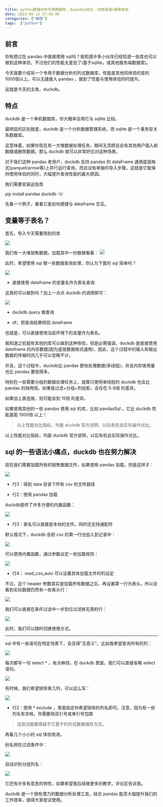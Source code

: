 ```yaml
---
title: python数据分析专用数据库，与pandas结合，10倍提速+极致体验
date: 2023-08-12 17:56:00
categories: ["编程"]
tags:  ["python"]
---
```


## 前言
你有想过在 pandas 中直接使用 sql吗？我知道许多小伙伴已经知道一些库也可以做到这种体验，不过他们的性能太差劲了(基于sqlite，或其他服务端数据库)。

今天我要介绍另一个专用于数据分析的列式数据库，性能是其他同体验的库的1000倍以上。可以无缝接入 pandas ，做到了性能与使用体验同时提升。

这就是今天的主角，duckdb。



## 特点
duckdb 是一个单机数据库，你大概率会用它与 sqlite 比较。

最明显的区别就是，duckdb 是一个分析数据管理系统，而 sqlite 是一个事务型关系数据库。

这意味着，如果你现在有一大堆数据处理任务，期间无须顾忌会有其他用户插入新数据或删除数据。那么 duckdb 就可以非常好应对这种场景。

对于我们这种 pandas 老用户，duckdb 支持 pandas 的 dataFrame 通用底层格式(parquet/arrow等)上并行运行查询，而且没有单独的导入步骤。这就是它能保持使用体验的同时，大幅提升查询性能的最大原因。

我们需要安装这些库 

pip install pandas duckdb -U

先看一个例子，看看它是如何便捷与 dataframe 交互。

## 变量等于表名？
首先，导入今天需要用到的库

![](../../../public/python数据分析专用数据库，与pandas结合，10倍提速+极致体验/1.png)

我们有一大堆销售数据，加载其中一份数据看看：
![](../../../public/python数据分析专用数据库，与pandas结合，10倍提速+极致体验/2.png)

此时，希望使用 sql 做一些数据查询处理，你认为下面的 sql 简单吗？

![](../../../public/python数据分析专用数据库，与pandas结合，10倍提速+极致体验/3.png)

- 直接使用 dataframe 的变量名作为表名查询

这真的可以做到吗？加上一点点 duckdb 的调用即可：

![](../../../public/python数据分析专用数据库，与pandas结合，10倍提速+极致体验/4.png)

- duckdb.query 做查询

- df，把查询结果转回 dataframe

也就是，可以直接使用当前环境下的变量作为表名。

我知道之前就有其他的库可以做到这种体验，但是必需强调，duckdb 是直接使用 dataframe 的内存数据(因为底层数据格式通用)，因此，这个过程中的输入和输出数据的传输时间几乎可以忽略不计。

并且，这个过程中，duckdb比 pandas 更快处理数据(多线程)，并且内存使用量也比 pandas 要低得多。

特别在一些需要分组的数据处理任务上，就算只使用单线程的 duckdb 也会比 pandas 的快两倍。如果是过滤+分组+列投影，会存在 5-8倍 的差异。

如果加上表连接，则可能会到 15倍 的差异。

如果使用其他的一些 pandas 使用 sql 的库，比如 pandasSql ，它比 duckdb 性能差距 1000倍 以上！

> 以上性能对比指标，均是 duckdb 官方说明，以后有机会实际操作对比。

以上性能对比指标，均是 duckdb 官方说明，以后有机会实际操作对比。

## sql 的一些语法小痛点，duckdb 也在努力解决

现在我们需要加载所有的销售数据文件，如果使用 pandas 加载，则是这样子：

![](../../../public/python数据分析专用数据库，与pandas结合，10倍提速+极致体验/5.png)

- 行3：得到 data 目录下所有 csv 的文件路径

- 行2：使用 pandas 加载

duckdb提供了许多方便的内置函数：

![](../../../public/python数据分析专用数据库，与pandas结合，10倍提速+极致体验/6.png)

- 行3：表名可以直接是本地的文件。同时还支持通配符

默认情况下，duckdb 会把 csv 的第一行也加入到记录中：

![](../../../public/python数据分析专用数据库，与pandas结合，10倍提速+极致体验/7.png)

可以使用内置函数，通过参数设定一些加载规则：

![](../../../public/python数据分析专用数据库，与pandas结合，10倍提速+极致体验/8.png)

- 行4： read_csv_auto 可以设置具体加载文件时的设定

不过，这个 header 参数其实是加载所有数据之后，再设置第一行为表头。所以会看到实际数据仍然有一些表头行：

![](../../../public/python数据分析专用数据库，与pandas结合，10倍提速+极致体验/9.png)

我们可以直接在条件过滤中一步到位过滤掉无用的行：

![](../../../public/python数据分析专用数据库，与pandas结合，10倍提速+极致体验/10.png)

此时，我们可以随时切换使用方式。

---

sql 中有一些语句在特定场景下，会显得"无意义"。比如我希望查询所有的列：

![](../../../public/python数据分析专用数据库，与pandas结合，10倍提速+极致体验/11.png)

每次都写一句 select * ，有点麻烦。在 duckdb 里面，我们可以直接省略 select 语句。

![](../../../public/python数据分析专用数据库，与pandas结合，10倍提速+极致体验/12.png)

有时候，我们希望排除某几列，可以这么写：

![](../../../public/python数据分析专用数据库，与pandas结合，10倍提速+极致体验/13.png)

- 行2：使用 * exclude ，里面指定你希望排除的列名即可。注意，因为有一些列名有空格，你需要用双引号或单引号包围

> 这些功能都得益于它基于的列式数据储存方式。

再看几个小小的 sql 体验改进。

别名用在过滤条件中：

![](../../../public/python数据分析专用数据库，与pandas结合，10倍提速+极致体验/14.png)

自动识别分组列名：

![](../../../public/python数据分析专用数据库，与pandas结合，10倍提速+极致体验/15.png)

它还有许多有意思的特性，如果希望我后续做更多的教学，评论区告诉我。

duckdb 是一个很有潜力的数据分析处理工具，结合 pandas 能否大幅提升我们的工作效率，值得大家尝试使用。

